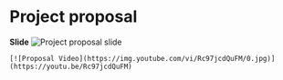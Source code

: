 # Project proposal

**Slide**
![Project proposal slide](personal-site/images/projects/projectProposal.png)

```
[![Proposal Video](https://img.youtube.com/vi/Rc97jcdQuFM/0.jpg)](https://youtu.be/Rc97jcdQuFM)
